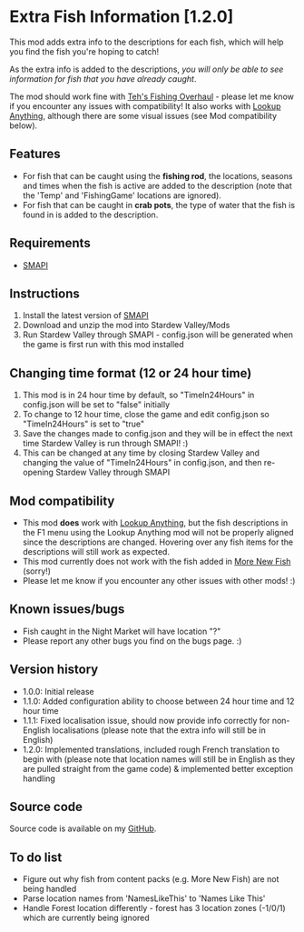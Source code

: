 # Extra Fish Information [1.2.0]

This mod adds extra info to the descriptions for each fish, which will help you find the fish you're hoping to catch!

As the extra info is added to the descriptions, *you will only be able to see information for fish that you have already caught*.

The mod should work fine with [Teh's Fishing Overhaul](https://www.nexusmods.com/stardewvalley/mods/866) - please let me know if you encounter any issues with compatibility! It also works with [Lookup Anything](https://www.nexusmods.com/stardewvalley/mods/541), although there are some visual issues (see Mod compatibility below).

## Features
- For fish that can be caught using the **fishing rod**, the locations, seasons and times when the fish is active are added to the description (note that the 'Temp' and 'FishingGame' locations are ignored).
- For fish that can be caught in **crab pots**, the type of water that the fish is found in is added to the description.

## Requirements
- [SMAPI﻿](https://www.nexusmods.com/stardewvalley/mods/2400)

## Instructions
1. Install the latest version of [SMAPI﻿](https://www.nexusmods.com/stardewvalley/mods/2400)
2. Download and unzip the mod into Stardew Valley/Mods
3. Run Stardew Valley through SMAPI - config.json will be generated when the game is first run with this mod installed

## Changing time format (12 or 24 hour time)
1. This mod is in 24 hour time by default, so "TimeIn24Hours" in config.json will be set to "false" initially
2. To change to 12 hour time, close the game and edit config.json so "TimeIn24Hours" is set to "true"
3. Save the changes made to config.json and they will be in effect the next time Stardew Valley is run through SMAPI! :)
4. This can be changed at any time by closing Stardew Valley and changing the value of "TimeIn24Hours" in config.json, and then re-opening Stardew Valley through SMAPI

## Mod compatibility
- This mod **does** work with [Lookup Anything﻿](https://www.nexusmods.com/stardewvalley/mods/541), but the fish descriptions in the F1 menu using the Lookup Anything﻿ mod will not be properly aligned since the descriptions are changed. Hovering over any fish items for the descriptions will still work as expected.
- This mod currently does not work with the fish added in [More New Fish](https://www.nexusmods.com/stardewvalley/mods/3578)﻿ (sorry!)
- Please let me know if you encounter any other issues with other mods! :)

## Known issues/bugs
- Fish caught in the Night Market will have location "?"
- Please report any other bugs you find on the bugs page. :)

## Version history
- 1.0.0: Initial release
- 1.1.0: Added configuration ability to choose between 24 hour time and 12 hour time
- 1.1.1: Fixed localisation issue, should now provide info correctly for non-English localisations (please note that the extra info will still be in English)
- 1.2.0: Implemented translations, included rough French translation to begin with (please note that location names will still be in English as they are pulled straight from the game code) & implemented better exception handling

## Source code
Source code is available on my [GitHub](https://github.com/ceasg/StardewValleyMods).

## To do list
- Figure out why fish from content packs (e.g. More New Fish) are not being handled
- Parse location names from 'NamesLikeThis' to 'Names Like This'
- Handle Forest location differently - forest has 3 location zones (-1/0/1) which are currently being ignored
